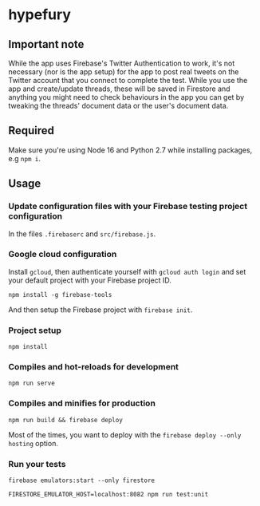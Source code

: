 # hypefury

## Important note
While the app uses Firebase's Twitter Authentication to work, it's not necessary (nor is the app setup) for the app to post real tweets on the Twitter account that you connect to complete the test. While you use the app and create/update threads, these will be saved in Firestore and anything you might need to check behaviours in the app you can get by tweaking the threads' document data or the user's document data.

## Required
Make sure you're using Node 16 and Python 2.7 while installing packages, e.g `npm i`.

## Usage

### Update configuration files with your Firebase testing project configuration
In the files `.firebaserc` and `src/firebase.js`.

### Google cloud configuration
Install `gcloud`, then authenticate yourself with `gcloud auth login` and set your default project with your Firebase project ID.

`npm install -g firebase-tools`

And then setup the Firebase project with `firebase init`.

### Project setup
```
npm install
```

### Compiles and hot-reloads for development
```
npm run serve
```

### Compiles and minifies for production
```
npm run build && firebase deploy
```

Most of the times, you want to deploy with the `firebase deploy --only hosting` option.

### Run your tests
```
firebase emulators:start --only firestore
```

```
FIRESTORE_EMULATOR_HOST=localhost:8082 npm run test:unit
```
